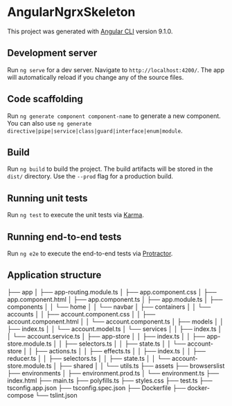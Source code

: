 # AngularNgrxSkeleton

This project was generated with [Angular CLI](https://github.com/angular/angular-cli) version 9.1.0.

## Development server

Run `ng serve` for a dev server. Navigate to `http://localhost:4200/`. The app will automatically reload if you change any of the source files.

## Code scaffolding

Run `ng generate component component-name` to generate a new component. You can also use `ng generate directive|pipe|service|class|guard|interface|enum|module`.

## Build

Run `ng build` to build the project. The build artifacts will be stored in the `dist/` directory. Use the `--prod` flag for a production build.

## Running unit tests

Run `ng test` to execute the unit tests via [Karma](https://karma-runner.github.io).

## Running end-to-end tests

Run `ng e2e` to execute the end-to-end tests via [Protractor](http://www.protractortest.org/).

## Application structure

├── app
 │ ├── app-routing.module.ts
 │ ├── app.component.css
 │ ├── app.component.html
 │ ├── app.component.ts
 │ ├── app.module.ts
 │ ├── components
 │ │    └── home
 │ │    └── navbar
 │ ├── containers
 │ │    └── accounts
 │ │         ├── account.component.css
 │ │         ├── account.component.html
 │ │         └── account.component.ts
 │ ├── models
 │ │    ├── index.ts
 │ │    └── account.model.ts
 │ └── services
 │ │    ├── index.ts
 │ │    └── account.service.ts
 │ ├── app-store
 │ │    ├── index.ts
 │ │    ├── app-store.module.ts
 │ │    ├── selectors.ts
 │ │    ├── state.ts
 │ │    └── account-store
 │ │         ├── actions.ts
 │ │         ├── effects.ts
 │ │         ├── index.ts
 │ │         ├── reducer.ts
 │ │         ├── selectors.ts
 │ │         ├── state.ts
 │ │         └── account-store.module.ts
 │ ├── shared
 │ │    └── utils.ts
 ├── assets
 ├── browserslist
 ├── environments
 │ ├── environment.prod.ts
 │ └── environment.ts
 ├── index.html
 ├── main.ts
 ├── polyfills.ts
 ├── styles.css
 ├── test.ts
 ├── tsconfig.app.json
 ├── tsconfig.spec.json
 ├── Dockerfile
 ├── docker-compose
 └── tslint.json
